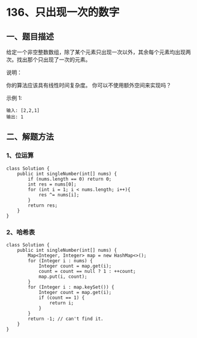 # 136、只出现一次的数字

## 一、题目描述

给定一个非空整数数组，除了某个元素只出现一次以外，其余每个元素均出现两次。找出那个只出现了一次的元素。

说明：

你的算法应该具有线性时间复杂度。 你可以不使用额外空间来实现吗？

示例 1:

```
输入: [2,2,1]
输出: 1
```





## 二、解题方法

### 1、位运算

```
class Solution {
    public int singleNumber(int[] nums) {
        if (nums.length == 0) return 0;
        int res = nums[0];
        for (int i = 1; i < nums.length; i++){
            res ^= nums[i];
        }
        return res;
    }
}
```



### 2、哈希表

```
class Solution {
    public int singleNumber(int[] nums) {
        Map<Integer, Integer> map = new HashMap<>();
        for (Integer i : nums) {
            Integer count = map.get(i);
            count = count == null ? 1 : ++count;
            map.put(i, count);
        }
        for (Integer i : map.keySet()) {
            Integer count = map.get(i);
            if (count == 1) {
                return i;
            }
        }
        return -1; // can't find it.
    }
}
```

